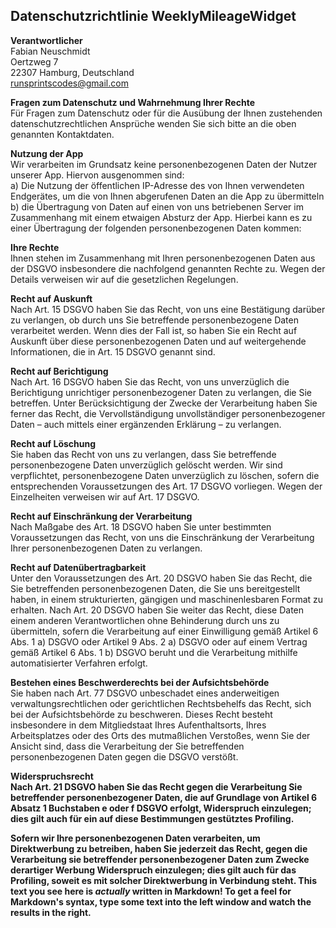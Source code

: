 ## Datenschutzrichtlinie WeeklyMileageWidget

**Verantwortlicher**  
Fabian Neuschmidt  
Oertzweg 7  
22307 Hamburg, Deutschland  
[runsprintscodes@gmail.com](mailto:runsprintscodes@gmail.com)

**Fragen zum Datenschutz und Wahrnehmung Ihrer Rechte**  
Für Fragen zum Datenschutz oder für die Ausübung der Ihnen zustehenden datenschutzrechtlichen Ansprüche wenden Sie sich bitte an die oben genannten Kontaktdaten.

**Nutzung der App**  
Wir verarbeiten im Grundsatz keine personenbezogenen Daten der Nutzer unserer App. Hiervon ausgenommen sind:  
a) Die Nutzung der öffentlichen IP-Adresse des von Ihnen verwendeten Endgerätes, um die von Ihnen abgerufenen Daten an die App zu übermitteln  
b) die Übertragung von Daten auf einen von uns betriebenen Server im Zusammenhang mit einem etwaigen Absturz der App. Hierbei kann es zu einer Übertragung der folgenden personenbezogenen Daten kommen:

**Ihre Rechte**  
Ihnen stehen im Zusammenhang mit Ihren personenbezogenen Daten aus der DSGVO insbesondere die nachfolgend genannten Rechte zu. Wegen der Details verweisen wir auf die gesetzlichen Regelungen.


**Recht auf Auskunft**  
Nach Art. 15 DSGVO haben Sie das Recht, von uns eine Bestätigung darüber zu verlangen, ob durch uns Sie betreffende personenbezogene Daten verarbeitet werden. Wenn dies der Fall ist, so haben Sie ein Recht auf Auskunft über diese personenbezogenen Daten und auf weitergehende Informationen, die in Art. 15 DSGVO genannt sind.


**Recht auf Berichtigung**  
Nach Art. 16 DSGVO haben Sie das Recht, von uns unverzüglich die Berichtigung unrichtiger personenbezogener Daten zu verlangen, die Sie betreffen. Unter Berücksichtigung der Zwecke der Verarbeitung haben Sie ferner das Recht, die Vervollständigung unvollständiger personenbezogener Daten – auch mittels einer ergänzenden Erklärung – zu verlangen.


**Recht auf Löschung**  
Sie haben das Recht von uns zu verlangen, dass Sie betreffende personenbezogene Daten unverzüglich gelöscht werden. Wir sind verpflichtet, personenbezogene Daten unverzüglich zu löschen, sofern die entsprechenden Voraussetzungen des Art. 17 DSGVO vorliegen. Wegen der Einzelheiten verweisen wir auf Art. 17 DSGVO.


**Recht auf Einschränkung der Verarbeitung**  
Nach Maßgabe des Art. 18 DSGVO haben Sie unter bestimmten Voraussetzungen das Recht, von uns die Einschränkung der Verarbeitung Ihrer personenbezogenen Daten zu verlangen.


**Recht auf Datenübertragbarkeit**  
Unter den Voraussetzungen des Art. 20 DSGVO haben Sie das Recht, die Sie betreffenden personenbezogenen Daten, die Sie uns bereitgestellt haben, in einem strukturierten, gängigen und maschinenlesbaren Format zu erhalten. Nach Art. 20 DSGVO haben Sie weiter das Recht, diese Daten einem anderen Verantwortlichen ohne Behinderung durch uns zu übermitteln, sofern die Verarbeitung auf einer Einwilligung gemäß Artikel 6 Abs. 1 a) DSGVO oder Artikel 9 Abs. 2 a) DSGVO oder auf einem Vertrag gemäß Artikel 6 Abs. 1 b) DSGVO beruht und die Verarbeitung mithilfe automatisierter Verfahren erfolgt.


**Bestehen eines Beschwerderechts bei der Aufsichtsbehörde**  
Sie haben nach Art. 77 DSGVO unbeschadet eines anderweitigen verwaltungsrechtlichen oder gerichtlichen Rechtsbehelfs das Recht, sich bei der Aufsichtsbehörde zu beschweren. Dieses Recht besteht insbesondere in dem Mitgliedstaat Ihres Aufenthaltsorts, Ihres Arbeitsplatzes oder des Orts des mutmaßlichen Verstoßes, wenn Sie der Ansicht sind, dass die Verarbeitung der Sie betreffenden personenbezogenen Daten gegen die DSGVO verstößt.


**Widerspruchsrecht**  
**Nach Art. 21 DSGVO haben Sie das Recht gegen die Verarbeitung Sie betreffender personenbezogener Daten, die auf Grundlage von Artikel 6 Absatz 1 Buchstaben e oder f DSGVO erfolgt, Widerspruch einzulegen; dies gilt auch für ein auf diese Bestimmungen gestütztes Profiling.**


**Sofern wir Ihre personenbezogenen Daten verarbeiten, um Direktwerbung zu betreiben, haben Sie jederzeit das Recht, gegen die Verarbeitung sie betreffender personenbezogener Daten zum Zwecke derartiger Werbung Widerspruch einzulegen; dies gilt auch für das Profiling, soweit es mit solcher Direktwerbung in Verbindung steht.
This text you see here is *actually* written in Markdown! To get a feel for Markdown's syntax, type some text into the left window and watch the results in the right.**
